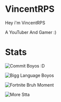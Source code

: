 # VincentRPS

Hey i'm VincentRPS

A YouTuber And Gamer :)
# Stats

![Commit Boyos :D](https://github-readme-stats.vercel.app/api?username=VincentRPS&count_private=true&theme=radical)


![Bigg Language Boyos](https://github-readme-stats.vercel.app/api/top-langs/?username=VincentRPS&theme=radical)


![Fortnite Bruh Moment](https://github-readme-streak-stats.herokuapp.com/?user=VetlixDev&theme=black-ice&hide_border=true&stroke=0000&background=060A0CD0)

![More Stta](https://activity-graph.herokuapp.com/graph?username=VincentRPS&bg_color=0D1117&color=5BCDEC&line=5BCDEC&point=FFFFFF&hide_border=true)


